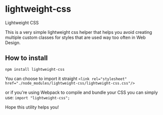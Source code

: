 # lightweight-css
Lightweight CSS 

This is a very simple lightweight css helper that helps you avoid creating multiple custom classes for styles that are used way too often in Web Design.

## How to install
`npm install lightweight-css`

You can choose to import it straight 
`<link rel="stylesheet" href="./node_modules/lightweight-css/lightweight-css.css"/>`

or if you're using Webpack to compile and bundle your CSS you can simply use:
`import "lightweight-css";`

Hope this utility helps you!